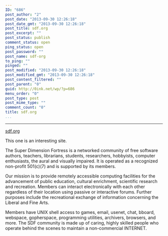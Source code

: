 ```yaml
---
ID: "686"
post_author: "2"
post_date: "2013-09-30 12:26:18"
post_date_gmt: "2013-09-30 12:26:18"
post_title: sdf.org
post_excerpt: ""
post_status: publish
comment_status: open
ping_status: open
post_password: ""
post_name: sdf-org
to_ping: ""
pinged: ""
post_modified: "2013-09-30 12:26:18"
post_modified_gmt: "2013-09-30 12:26:18"
post_content_filtered: ""
post_parent: "0"
guid: http://0ink.net/wp/?p=686
menu_order: "0"
post_type: post
post_mime_type: ""
comment_count: "0"
title: sdf.org
...
```

---

<a href="http://sdf.org/">sdf.org</a>

This one is an interesting site.

The Super Dimension Fortress is a networked community of free software authors, teachers, librarians, students, researchers, hobbyists, computer enthusiasts, the aural and visually impaired. It is operated as a recognized non-profit 501(c)(7) and is supported by its members.

Our mission is to provide remotely accessible computing facilities for the advancement of public education, cultural enrichment, scientific research and recreation. Members can interact electronically with each other regardless of their location using passive or interactive forums.  Further purposes include the recreational exchange of information
concerning the Liberal and Fine Arts.

Members have UNIX shell access to games, email, usenet, chat, bboard, webspace, gopherspace, programming utilities, archivers, browsers, and more. The SDF community is made up of caring, highly skilled people who operate behind the scenes to maintain a non-commercial INTERNET.

